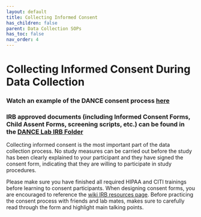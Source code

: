 ```yaml
---
layout: default
title: Collecting Informed Consent
has_children: false
parent: Data Collection SOPs
has_toc: false
nav_order: 4
---
```


# Collecting Informed Consent During Data Collection

### **Watch an example of the DANCE consent process [here](https://www.youtube.com/watch?v=yWnQt_5I-gY)**

### **IRB approved documents (including Informed Consent Forms, Child Assent Forms, screening scripts, etc.) can be found in the [DANCE Lab IRB Folder](https://drive.google.com/drive/folders/19pH3p4Us1Sa6EdYonSyicn8ZgV9vc-6R?ths=true)**

Collecting informed consent is the most important part of the data collection process. No study measures can be carried out before the study has been clearly explained to your participant and they have signed the consent form, indicating that they are willing to participate in study procedures. 

Please make sure you have finished all required HIPAA and CITI trainings before learning to consent participants. When designing consent forms, you are encouraged to reference the [wiki IRB resources page](https://dance-lab.github.io/DANCE-Wiki/docs/Research_Resources/IRB/). Before practicing the consent process with friends and lab mates, makes sure to carefully read through the form and highlight main talking points. 